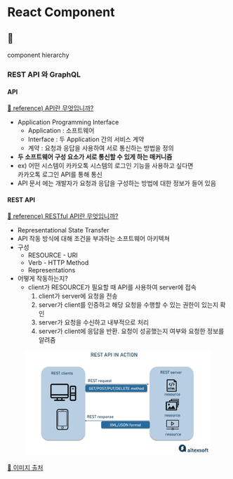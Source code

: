 # React Component

## 🥒

component hierarchy

### REST API 와 GraphQL

#### API

[🔗 reference) API란 무엇입니까?](https://aws.amazon.com/ko/what-is/api/)

* Application Programming Interface
  * Application : 소프트웨어
  * Interface : 두 Application 간의 서비스 계약
  * 계약 : 요청과 응답을 사용하여 서로 통신하는 방법을 정의
* **두 소프트웨어 구성 요소가 서로 통신할 수 있게 하는 매커니즘**
* ex) 어떤 시스템이 카카오톡 시스템의 로그인 기능을 사용하고 싶다면\
  카카오톡 로그인 API를 통해 통신
* API 문서 에는 개발자가 요청과 응답을 구성하는 방법에 대한 정보가 들어 있음



#### REST API

[🔗 reference) RESTful API란 무엇입니까?](https://aws.amazon.com/ko/what-is/restful-api/)

* Representational State Transfer
* API 작동 방식에 대해 조건을 부과하는 소프트웨어 아키텍쳐
* 구성
  * RESOURCE - URI
  * Verb - HTTP Method
  * Representations
* 어떻게 작동하는지?
  * client가 RESOURCE가 필요할 때 API를 사용하여 server에 접속
    1. client가 server에 요청을 전송
    2. server가 client를 인증하고 해당 요청을 수행할 수 있는 권한이 있는지 확인
    3. server가 요청을 수신하고 내부적으로 처리
    4. server가 client에 응답을 반환. 요청이 성공했는지 여부와 요청한 정보를 알려줌

<figure><img src="../.gitbook/assets/rest_api_works.png.webp" alt=""><figcaption></figcaption></figure>

[🔗 이미지 출처](https://www.altexsoft.com/blog/rest-api-design/)

